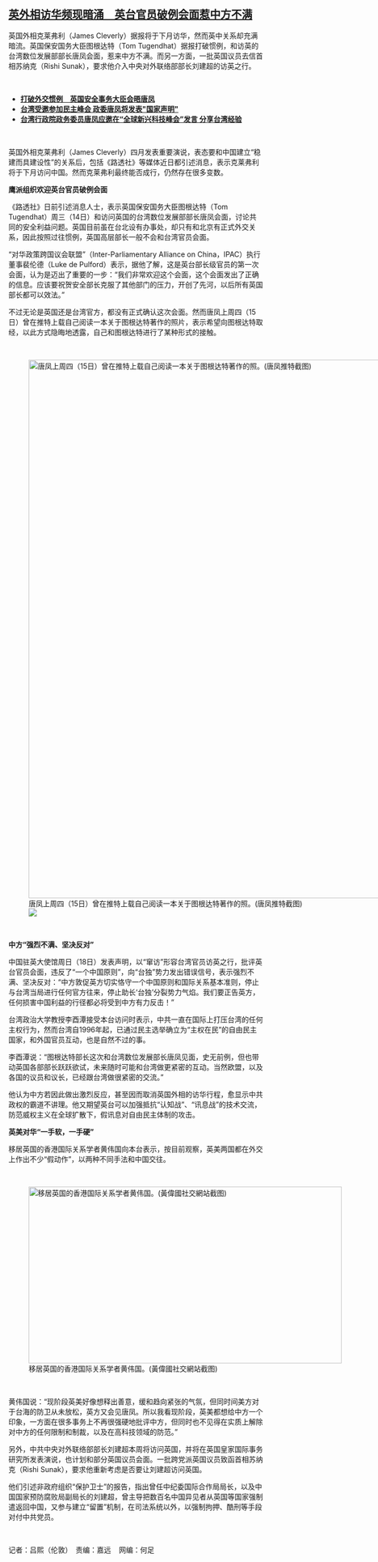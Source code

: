 <!--1687197648000-->
[英外相访华频现暗涌　英台官员破例会面惹中方不满](https://www.rfa.org/mandarin/yataibaodao/junshiwaijiao/al-06192023135052.html)
------

<p>英国外相克莱弗利（James Cleverly）据报将于下月访华，然而英中关系却充满暗流。英国保安国务大臣图根达特（Tom Tugendhat）据报打破惯例，和访英的台湾数位发展部部长唐凤会面，惹来中方不满。而另一方面，一批英国议员去信首相苏纳克（Rishi Sunak），要求他介入中央对外联络部部长刘建超的访英之行。</p><p><span class="result-title"> </span></p><ul><li><strong><a class="state-published" href="https://www.rfa.org/mandarin/Xinwen/3-06172023120121.html">打破外交惯例　英国安全事务大臣会晤唐凤</a></strong></li><li><strong><a class="state-published" href="https://www.rfa.org/mandarin/yataibaodao/gangtai/hcm1209a-12092021043715.html">台湾受邀参加民主峰会 政委唐凤将发表"国家声明"</a></strong></li><li><strong><a class="state-published" href="https://www.rfa.org/mandarin/Xinwen/2-07142021075253.html">台湾行政院政务委员唐凤应邀在“全球新兴科技峰会”发言 分享台湾经验</a></strong></li></ul><p><span class="result-title"> </span></p><p>英国外相克莱弗利（James Cleverly）四月发表重要演说，表态要和中国建立“稳建而具建设性”的关系后，包括《路透社》等媒体近日都引述消息，表示克莱弗利将于下月访问中国。然而克莱弗利最终能否成行，仍然存在很多变数。</p><p><strong>鹰派组织欢迎英台官员破例会面</strong></p><p>《路透社》日前引述消息人士，表示英国保安国务大臣图根达特（Tom Tugendhat）周三（14日）和访问英国的台湾数位发展部部长唐凤会面，讨论共同的安全利益问题。英国目前虽在台北设有办事处，却只有和北京有正式外交关系，因此按照过往惯例，英国高层部长一般不会和台湾官员会面。</p><p>“对华政策跨国议会联盟”（Inter-Parliamentary Alliance on China，IPAC）执行董事裴伦德（Luke de Pulford）表示，据他了解，这是英台部长级官员的第一次会面，认为是迈出了重要的一步：“我们非常欢迎这个会面，这个会面发出了正确的信息。应该要祝贺安全部长克服了其他部门的压力，开创了先河，以后所有英国部长都可以效法。”</p><p>不过无论是英国还是台湾官方，都没有正式确认这次会面。然而唐凤上周四（15日）曾在推特上载自己阅读一本关于图根达特著作的照片，表示希望向图根达特取经，以此方式隐晦地透露，自己和图根达特进行了某种形式的接触。</p><p><span class="result-title"> </span></p><p><figure class="image-richtext image-inline captioned" style="width:1063px;"><img alt="唐凤上周四（15日）曾在推特上载自己阅读一本关于图根达特著作的照。(唐凤推特截图)" height="1064" src="https://www.rfa.org/mandarin/yataibaodao/junshiwaijiao/al-06192023135052.html/fyqgfc3xwaeeu6p.jpeg/@@images/0c702dec-a085-4923-99ee-386134333dde.jpeg" title="FyqgFc3XwAEeu6p.jpeg" width="1063"/><figcaption class="image-caption">唐凤上周四（15日）曾在推特上载自己阅读一本关于图根达特著作的照。(唐凤推特截图)</figcaption><small></small><div id="zoomattribute"><a data-caption="唐凤上周四（15日）曾在推特上载自己阅读一本关于图根达特著作的照。(唐凤推特截图)" data-fancybox="" href="https://www.rfa.org/mandarin/yataibaodao/junshiwaijiao/al-06192023135052.html/fyqgfc3xwaeeu6p.jpeg" id="single_image" title="唐凤上周四（15日）曾在推特上载自己阅读一本关于图根达特著作的照。(唐凤推特截图)"><img src="/++plone++rfa-resources/img/icon-zoom.png"/></a></div></figure></p><p><span class="result-title"> </span></p><p><strong>中方</strong><strong>“</strong><strong>强烈不满、坚决反对</strong><strong>”</strong></p><p>中国驻英大使馆周日（18日）发表声明，以“窜访”形容台湾官员访英之行，批评英台官员会面，违反了“一个中国原则”，向“台独”势力发出错误信号，表示强烈不满、坚决反对：“中方敦促英方切实恪守一个中国原则和国际关系基本准则，停止与台湾当局进行任何官方往来，停止助长‘台独’分裂势力气焰。我们要正告英方，任何损害中国利益的行径都必将受到中方有力反击！”</p><p>台湾政治大学教授李酉潭接受本台访问时表示，中共一直在国际上打压台湾的任何主权行为，然而台湾自1996年起，已通过民主选举确立为“主权在民”的自由民主国家，和外国官员互动，也是自然不过的事。</p><p>李酉潭说：“图根达特部长这次和台湾数位发展部长唐凤见面，史无前例，但也带动英国各部部长跃跃欲试，未来随时可能和台湾做更紧密的互动。当然欧盟，以及各国的议员和议长，已经跟台湾做很紧密的交流。”</p><p>他认为中方若因此做出激烈反应，甚至因而取消英国外相的访华行程，愈显示中共政权的霸道不讲理。他又期望英台可以加强抵抗“认知战”、“讯息战”的技术交流，防范威权主义在全球扩散下，假讯息对自由民主体制的攻击。</p><p><strong>英美对华</strong><strong>“</strong><strong>一手软，一手硬</strong><strong>”</strong></p><p>移居英国的香港国际关系学者黄伟国向本台表示，按目前观察，英美两国都在外交上作出不少“假动作”，以两种不同手法和中国交往。</p><p><span class="result-title"> </span></p><p><figure class="image-richtext image-inline captioned" style="width:620px;"><img alt="移居英国的香港国际关系学者黄伟国。(黃偉國社交網站截图)" height="349" src="https://www.rfa.org/mandarin/yataibaodao/junshiwaijiao/al-06192023135052.html/23b8e4a6-b1c2-49d5-bbd7-63d3b450e4a1.jpeg/@@images/3544b8f8-07b1-4913-9c38-6fc26a6122b2.jpeg" title="23b8e4a6-b1c2-49d5-bbd7-63d3b450e4a1.jpeg" width="620"/><figcaption class="image-caption">移居英国的香港国际关系学者黄伟国。(黃偉國社交網站截图)</figcaption><small></small></figure></p><p><span class="result-title"> </span></p><p>黄伟国说：“现阶段英美好像想释出善意，缓和趋向紧张的气氛，但同时间美方对于台海的防卫从未放松，英方又会见唐凤。所以我看现阶段，英美都想给中方一个印象，一方面在很多事务上不再很强硬地批评中方，但同时也不见得在实质上解除对中方的任何限制和制裁，以及在高科技领域的防范。”</p><p>另外，中共中央对外联络部部长刘建超本周将访问英国，并将在英国皇家国际事务研究所发表演说，也计划和部分英国议员会面。一批跨党派英国议员致函首相苏纳克（Rishi Sunak），要求他重新考虑是否要让刘建超访问英国。</p><p>他们引述非政府组织“保护卫士”的报告，指出曾任中纪委国际合作局局长，以及中国国家预防腐败局副局长的刘建超，曾主导把数百名中国异见者从英国等国家强制遣返回中国，又参与建立“留置”机制，在司法系统以外，以强制拘押、酷刑等手段对付中共党员。</p><p><span class="result-title"> </span></p><p>记者：吕熙（伦敦）　责编：嘉远    网编：何足</p>

